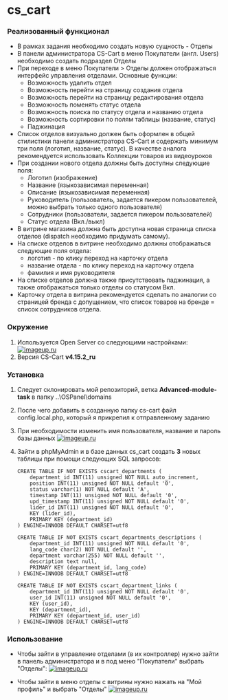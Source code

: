 # cs_cart
### Реализованный функционал
* В рамках задания необходимо создать новую сущность - Отделы
* В панели администратора CS-Cart в меню Покупатели (англ. Users) необходимо создать подраздел Отделы
* При переходе в меню Покупатели > Отделы должен отображаться интерфейс управления отделами. Основные функции:
    * Возможность удалить отдел
    * Возможность перейти на страницу создания отдела
    * Возможность перейти на страницу редактирования отдела
    * Возможность поменять статус отдела
    * Возможность поиска по статусу отдела и названию отдела
    * Возможность сортировки по полям таблицы (название, статус)
    * Паджинация
* Список отделов визуально должен быть оформлен в общей стилистики панели администратора CS-Cart и содержать минимум три поля (логотип, название, статус). В качестве аналога рекомендуется использовать Коллекции товаров из видеоуроков
* При создании нового отдела должны быть доступны следующие поля:
    * Логотип (изображение)
    * Название (языкозависимая переменная)
    * Описание (языкозависимая переменная)
    * Руководитель (пользователь, задается пикером пользователей, можно выбрать только одного пользователя)
    * Сотрудники (пользователи, задается пикером пользователей)
    * Статус отдела (Вкл./выкл)
* В витрине магазина должна быть доступна новая страница списка отделов (dispatch необходимо придумать самому).
* На списке отделов в витрине необходимо должны отображаться следующие поля отдела:
    * логотип - по клику переход на карточку отдела
    * название отдела - по клику переход на карточку отдела
    * фамилия и имя руководителя
* На списке отделов должна также присутствовать паджинация, а также отображаться только отделы со статусом Вкл.
* Карточку отдела в витрина рекомендуется сделать по аналогии со страницей бренда с допущением, что список товаров на бренде     = список сотрудников отдела.
### Окружение
1. Используется Open Server со следующими настройками:
    [![imageup.ru](https://imageup.ru/img131/4137410/image_2022-12-25_23-54-12.png)](https://imageup.ru/img131/4137410/image_2022-12-25_23-54-12.png.html)
2. Версия CS-Cart **v4.15.2_ru**

### Установка
1. Следует склонировать мой репозиторий, ветка **Advanced-module-task** в папку ..\OSPanel\domains 
2. После чего добавить в созданную папку cs-cart файл config.local.php, который я прикрепил к отправленному заданию
3. При необходимости изменить имя пользователя, название и пароль базы данных 
    [![imageup.ru](https://imageup.ru/img172/4137452/image_2022-12-26_00-05-45.png)](https://imageup.ru/img172/4137452/image_2022-12-26_00-05-45.png.html)
4. Зайти в phpMyAdmin и в базе данных cs_cart создать **3** новых таблицы при помощи следующих SQL запросов:
    
    ````  
    CREATE TABLE IF NOT EXISTS cscart_departments (
    	department_id INT(11) unsigned NOT NULL auto_increment,
        position INT(11) unsigned NOT NULL default '0',
        status varchar(1) NOT NULL default 'A',
        timestamp INT(11) unsigned NOT NULL default '0',
        upd_timestamp INT(11) unsigned NOT NULL default '0',
        lider_id INT(11) unsigned NOT NULL default '0',
        KEY (lider_id),
        PRIMARY KEY (department_id)
    ) ENGINE=INNODB DEFAULT CHARSET=utf8
    ````
    ````
    CREATE TABLE IF NOT EXISTS cscart_departments_descriptions (
    	department_id INT(11) unsigned NOT NULL default '0',
        lang_code char(2) NOT NULL default '',
        department varchar(255) NOT NULL default '',
        description text null,
        PRIMARY KEY (department_id, lang_code)
    ) ENGINE=INNODB DEFAULT CHARSET=utf8
    ````  
    ````
    CREATE TABLE IF NOT EXISTS cscart_department_links (
    	department_id INT(11) unsigned NOT NULL default '0',
        user_id INT(11) unsigned NOT NULL default '0',
        KEY (user_id),
        KEY (department_id),
        PRIMARY KEY (department_id, user_id)
    ) ENGINE=INNODB DEFAULT CHARSET=utf8
    ````
### Использование
* Чтобы зайти в управление отделами (в их контроллер) нужно зайти в панель администратора и в под меню "Покупатели" выбрать     "Отделы":
    [![imageup.ru](https://imageup.ru/img143/4137496/image_2022-12-26_00-36-12.png)](https://imageup.ru/img143/4137496/image_2022-12-26_00-36-12.png.html)

* Чтобы зайти в меню отделы с витрины нужно нажать на "Мой профиль" и выбрать "Отделы"
    [![imageup.ru](https://imageup.ru/img87/4137503/image_2022-12-26_00-39-04.png)](https://imageup.ru/img87/4137503/image_2022-12-26_00-39-04.png.html)

